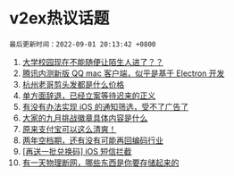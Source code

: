 # v2ex热议话题

`最后更新时间：2022-09-01 20:13:42 +0800`

1. [大学校园现在不能随便让陌生人进了？？](https://www.v2ex.com/t/876910)
1. [腾讯内测新版 QQ mac 客户端，似乎是基于 Electron 开发](https://www.v2ex.com/t/876823)
1. [杭州老哥剪头发都是什么价格](https://www.v2ex.com/t/876979)
1. [单方面辞退，已经立案等待迟来的正义](https://www.v2ex.com/t/876946)
1. [有没有办法实现 iOS 的通知筛选，受不了广告了](https://www.v2ex.com/t/876883)
1. [大家的九月挑战徽章具体内容是什么](https://www.v2ex.com/t/876875)
1. [原来支付宝可以这么清爽！](https://www.v2ex.com/t/876963)
1. [两年空档期，还有没有可能再回编码行业](https://www.v2ex.com/t/876840)
1. [[再送一批兑换码] iOS 短信拦截](https://www.v2ex.com/t/876876)
1. [有一天物理断网，哪些东西是你要存储起来的](https://www.v2ex.com/t/876861)

